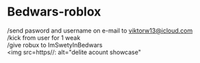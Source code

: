 # Bedwars-roblox
/send pasword and username on e-mail to viktorw13@icloud.com\
/kick from user for 1 weak\
/give robux to ImSwetyInBedwars\
<img src=https//: alt="delite acount showcase"</p>
